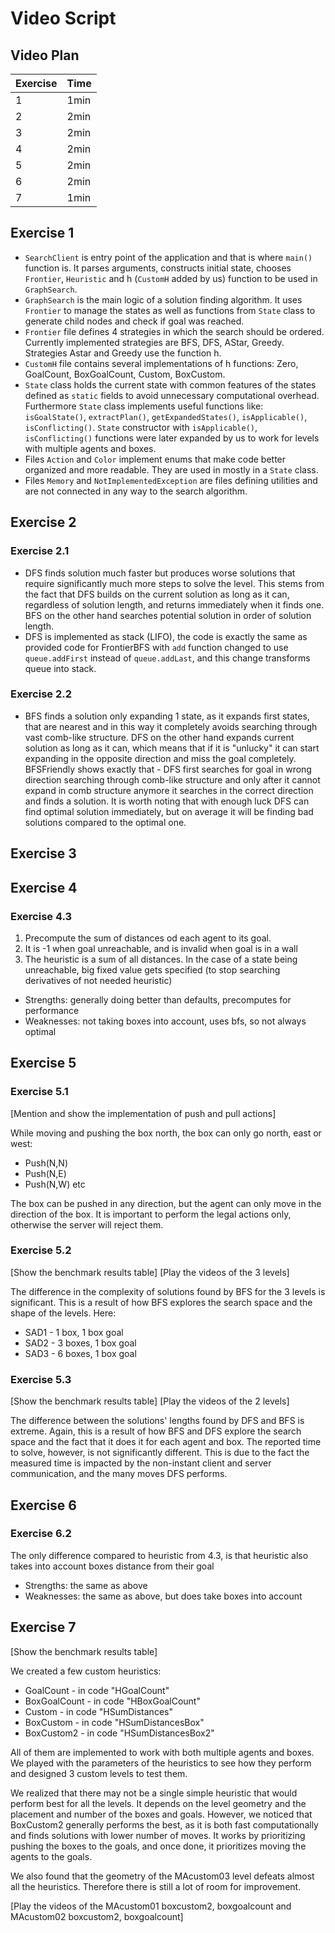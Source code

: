 # Video Script

## Video Plan

| Exercise | Time |
| -------- | ---- |
| 1        | 1min |
| 2        | 2min |
| 3        | 2min |
| 4        | 2min |
| 5        | 2min |
| 6        | 2min |
| 7        | 1min |


## Exercise 1
- `SearchClient` is entry point of the application and that is where `main()` function is. It parses arguments, constructs initial state, chooses `Frontier`, `Heuristic` and h (`CustomH` added by us) function to be used in `GraphSearch`.
- `GraphSearch` is the main logic of a solution finding algorithm. It uses `Frontier` to manage the states as well as functions from `State` class to generate child nodes and check if goal was reached.
- `Frontier` file defines 4 strategies in which the search should be ordered. Currently implemented strategies are BFS, DFS, AStar, Greedy. Strategies Astar and Greedy use the function h.
- `CustomH` file contains several implementations of h functions: Zero, GoalCount, BoxGoalCount, Custom, BoxCustom.
- `State` class holds the current state with common features of the states defined as `static` fields to avoid unnecessary computational overhead. Furthermore `State` class implements useful functions like: `isGoalState()`, `extractPlan()`, `getExpandedStates()`, `isApplicable()`, `isConflicting()`. `State` constructor with `isApplicable()`, `isConflicting()` functions were later expanded by us to work for levels with multiple agents and boxes.
- Files `Action` and  `Color` implement enums that make code better organized and more readable. They are used in mostly in a `State` class.
- Files `Memory` and `NotImplementedException` are files defining utilities and are not connected in any way to the search algorithm.

## Exercise 2

### Exercise 2.1
- DFS finds solution much faster but produces worse solutions that require significantly much more steps to solve the level. This stems from the fact that DFS builds on the current solution as long as it can, regardless of solution length, and returns immediately when it finds one. BFS on the other hand searches potential solution in order of solution length.
- DFS is implemented as stack (LIFO), the code is exactly the same as provided code for FrontierBFS with `add` function changed to use 
`queue.addFirst` instead of `queue.addLast`, and this change transforms queue into stack.

### Exercise 2.2
- BFS finds a solution only expanding 1 state, as it expands first states, that are nearest and in this way it completely avoids searching through vast comb-like structure. DFS on the other hand expands current solution as long as it can, which means that if it is "unlucky" it can start expanding in the opposite direction and miss the goal completely. BFSFriendly shows exactly that - DFS first searches for goal in wrong direction searching through comb-like structure and only after it cannot expand in comb structure anymore it searches in the correct direction and finds a solution. It is worth noting that with enough luck DFS can find optimal solution immediately, but on average it will be finding bad solutions compared to the optimal one.

## Exercise 3


## Exercise 4

### Exercise 4.3
1. Precompute the sum of distances od each agent to its goal.
2. It is -1 when goal unreachable, and is invalid when goal is in a wall
3. The heuristic is a sum of all distances. In the case of a state being unreachable, big fixed value gets specified (to stop searching derivatives of not needed heuristic)

* Strengths: generally doing better than defaults, precomputes for performance 
* Weaknesses: not taking boxes into account, uses bfs, so not always optimal

## Exercise 5

### Exercise 5.1
[Mention and show the implementation of push and pull actions]

While moving and pushing the box north, the box can only go north, east or west:
- Push(N,N)
- Push(N,E)
- Push(N,W)
etc

The box can be pushed in any direction, but the agent can only move in the direction of the box.
It is important to perform the legal actions only, otherwise the server will reject them.

### Exercise 5.2
[Show the benchmark results table]
[Play the videos of the 3 levels]

The difference in the complexity of solutions found by BFS for the 3 levels is significant. This is a result of how BFS explores the search space and the shape of the levels. Here:

- SAD1 - 1 box, 1 box goal
- SAD2 - 3 boxes, 1 box goal
- SAD3 - 6 boxes, 1 box goal

### Exercise 5.3
[Show the benchmark results table]
[Play the videos of the 2 levels]

The difference between the solutions' lengths found by DFS and BFS is extreme. Again, this is a result of how BFS and DFS explore the search space and the fact that it does it for each agent and box.
The reported time to solve, however, is not significantly different. This is due to the fact the measured time is impacted by the non-instant client and server communication, and the many moves DFS performs. 

## Exercise 6

### Exercise 6.2
The only difference compared to heuristic from 4.3, is that heuristic also takes into account boxes distance from their goal

* Strengths: the same as above
* Weaknesses: the same as above, but does take boxes into account

## Exercise 7

[Show the benchmark results table]

We created a few custom heuristics:

- GoalCount - in code "HGoalCount"
- BoxGoalCount - in code "HBoxGoalCount"
- Custom - in code "HSumDistances"
- BoxCustom - in code "HSumDistancesBox"
- BoxCustom2 - in code "HSumDistancesBox2"

All of them are implemented to work with both multiple agents and boxes.
We played with the parameters of the heuristics to see how they perform and designed 3 custom levels to test them.

We realized that there may not be a single simple heuristic that would perform best for all the levels. It depends on the level geometry and the placement and number of the boxes and goals. However, we noticed that BoxCustom2 generally performs the best, as it is both fast computationally and finds solutions with lower number of moves. It works by prioritizing pushing the boxes to the goals, and once done, it prioritizes moving the agents to the goals.

We also found that the geometry of the MAcustom03 level defeats almost all the heuristics. Therefore there is still a lot of room for improvement.

[Play the videos of the MAcustom01 boxcustom2, boxgoalcount and MAcustom02 boxcustom2, boxgoalcount]
